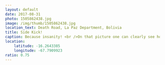 ```yaml
---
layout: default
date: 2017-08-31
photo: 1505862438.jpg
image: /img/thumb/1505862438.jpg
location_text: Death Road, La Paz Department, Bolivia
title: Side Kick!
caption: Because insanity! <br />On that picture one can clearly see how narrow was the death road. It actually wasn't a road but more dirt track on a cliff; and now try to imagine two trucks trying to cross at the same time...
location:
    latitude: -16.2643385
    longitude: -67.7909923
ratio: 0.75
---
```

